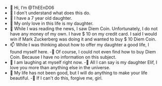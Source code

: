 - 👋 Hi, I’m @ThEEnD06
- 👀 I don't understand what does this do.
- 🌱 I have a 7 year old daughter. 
- 💞️ My only love in this life is my daughter.
- 🐞 While I was reading the news, I saw Diem Coin. 
Unfortunately, I do not have any money of my own. 
I have $ 10 on my credit card. 
I said I would win if Mark Zuckerberg was doing it and wanted to buy $ 10 Diem Coin.
- 📫 While I was thinking about how to offer my daughter a good life, I found myself here.
-🦧 Of course, I could not even find how to buy Diem Coin. 
Because I have no information on this subject.
- 🐣 I am laughing at myself right now.
-🥰 All I can say is my daughter Elif, I love you more than anything else in the universe.
- 🐞 My life has not been good, but I will do anything to make your life beautiful.
-🐧 If I can't do this, forgive me, girl.

<!---
ThEEnD06/ThEEnD06 is a ✨ special ✨ repository because its `README.md` (this file) appears on your GitHub profile.
You can click the Preview link to take a look at your changes.
--->
